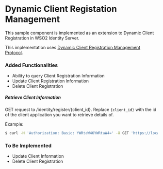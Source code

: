 # Dynamic Client Registation Management

This sample component is implemented as an extension to Dynamic Client Registration in WSO2 Identity Server.

This implementation uses [Dynamic Client Registration Management Protocol](https://tools.ietf.org/html/rfc7592).

### Added Functionalities

  - Ability to query Client Registration Information
  - Update Client Registration Information
  - Delete Client Registration

##### Retrieve Client Information

GET request to /identity/register/{client_id}.
Replace `{client_id}` with the id of the client application you want to retrieve details of. 

Example:
```sh
$ curl -H 'Authorization: Basic: YWRtaW46YWRtaW4=' -X GET 'https://localhost:9443/identity/register/8VF3iYpzF9LkxDff4MEmwRKxt7Ua' -k -v

```

### To Be Implemented
- Update Client Information
- Delete Client Registration
